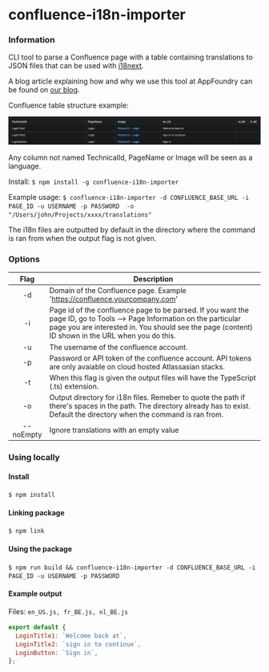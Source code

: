 # confluence-i18n-importer

### Information
CLI tool to parse a Confluence page with a table containing translations to JSON files that can be used with 
[i18next](https://www.i18next.com/).

A blog article explaining how and why we use this tool at AppFoundry can be found on [our blog](https://appfoundry.be/blog/automating-the-copy-experience-for-our-customers).

Confluence table structure example:

![table image](images/table-example.png)

Any column not named TechnicalId, PageName or Image will be seen as a language.

Install: `$ npm install -g confluence-i18n-importer`

Example usage: `$ confluence-i18n-importer -d CONFLUENCE_BASE_URL -i PAGE_ID -u USERNAME -p PASSWORD  -o "/Users/john/Projects/xxxx/translations"`

The i18n files are outputted by default in the directory where the command is ran from when the output flag is not given.

### Options


| Flag       | Description          |
| :-------------: |------------- |
| -d      | Domain of the Confluence page. Example 'https://confluence.yourcompany.com' |
| -i      | Page id of the confluence page to be parsed. If you want the page ID, go to Tools —> Page Information on the particular page you are interested in. You should see the page (content) ID shown in the URL when you do this.      |
| -u | The username of the confluence account. |
| -p | Password or API token of the confluence account. API tokens are only avaiable on cloud hosted Atlassasian stacks. |
| -t | When this flag is given the output files will have the TypeScript (.ts) extension. |
| -o | Output directory for i18n files. Remeber to quote the path if there's spaces in the path. The directory already has to exist. Default the directory when the command is ran from. |
| --noEmpty | Ignore translations with an empty value |


### Using locally

#### Install

`$ npm install`

#### Linking package

`$ npm link`

#### Using the package

`$ npm run build && confluence-i18n-importer -d CONFLUENCE_BASE_URL -i PAGE_ID -u USERNAME -p PASSWORD`

#### Example output

Files: `en_US.js, fr_BE.js, nl_BE.js`

```javascript
export default {
  LoginTitle1: `Welcome back at`,
  LoginTitle2: `sign in to continue`,
  LoginButton: `Sign in`,
};
```